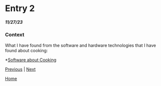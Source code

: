 # Entry 2
##### 11/27/23
### Context

What I have found from the software and hardware technologies that I have found about cooking: 

*[Software about Cooking](https://www.dvo.com/cooking-software.html)

[Previous](entry01.md) | [Next](entry03.md)

[Home](../README.md)
